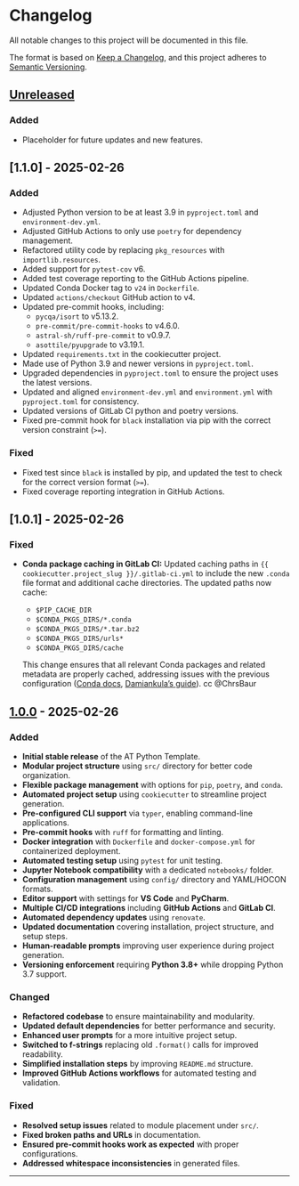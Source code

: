 # Changelog

All notable changes to this project will be documented in this file.

The format is based on [Keep a Changelog](https://keepachangelog.com/en/1.1.0/),
and this project adheres to [Semantic Versioning](https://semver.org/spec/v2.0.0.html).

## [Unreleased]

### Added
- Placeholder for future updates and new features.

## [1.1.0] - 2025-02-26

### Added

- Adjusted Python version to be at least 3.9 in `pyproject.toml` and `environment-dev.yml`.
- Adjusted GitHub Actions to only use `poetry` for dependency management.
- Refactored utility code by replacing `pkg_resources` with `importlib.resources`.
- Added support for `pytest-cov` v6.
- Added test coverage reporting to the GitHub Actions pipeline.
- Updated Conda Docker tag to `v24` in `Dockerfile`.
- Updated `actions/checkout` GitHub action to v4.
- Updated pre-commit hooks, including:
  - `pycqa/isort` to v5.13.2.
  - `pre-commit/pre-commit-hooks` to v4.6.0.
  - `astral-sh/ruff-pre-commit` to v0.9.7.
  - `asottile/pyupgrade` to v3.19.1.
- Updated `requirements.txt` in the cookiecutter project.
- Made use of Python 3.9 and newer versions in `pyproject.toml`.
- Upgraded dependencies in `pyproject.toml` to ensure the project uses the latest versions.
- Updated and aligned `environment-dev.yml` and `environment.yml` with `pyproject.toml` for consistency.
- Updated versions of GitLab CI python and poetry versions.
- Fixed pre-commit hook for `black` installation via pip with the correct version constraint (`>=`).

### Fixed

- Fixed test since `black` is installed by pip, and updated the test to check for the correct version format (`>=`).
- Fixed coverage reporting integration in GitHub Actions.

## [1.0.1] - 2025-02-26

### Fixed
- **Conda package caching in GitLab CI:** Updated caching paths in `{{ cookiecutter.project_slug }}/.gitlab-ci.yml` to include the new `.conda` file format and additional cache directories. The updated paths now cache:
  - `$PIP_CACHE_DIR`
  - `$CONDA_PKGS_DIRS/*.conda`
  - `$CONDA_PKGS_DIRS/*.tar.bz2`
  - `$CONDA_PKGS_DIRS/urls*`
  - `$CONDA_PKGS_DIRS/cache`

  This change ensures that all relevant Conda packages and related metadata are properly cached, addressing issues with the previous configuration ([Conda docs](https://conda.io/projects/conda/en/latest/user-guide/configuration/use-condarc.html#force-conda-to-download-only-tar-bz2-packages-use-only-tar-bz2), [Damiankula’s guide](https://damiankula.com/using_conda_cache_in_gitlabci.html)). cc @ChrsBaur

## [1.0.0] - 2025-02-26

### Added
- **Initial stable release** of the AT Python Template.
- **Modular project structure** using `src/` directory for better code organization.
- **Flexible package management** with options for `pip`, `poetry`, and `conda`.
- **Automated project setup** using `cookiecutter` to streamline project generation.
- **Pre-configured CLI support** via `typer`, enabling command-line applications.
- **Pre-commit hooks** with `ruff` for formatting and linting.
- **Docker integration** with `Dockerfile` and `docker-compose.yml` for containerized deployment.
- **Automated testing setup** using `pytest` for unit testing.
- **Jupyter Notebook compatibility** with a dedicated `notebooks/` folder.
- **Configuration management** using `config/` directory and YAML/HOCON formats.
- **Editor support** with settings for **VS Code** and **PyCharm**.
- **Multiple CI/CD integrations** including **GitHub Actions** and **GitLab CI**.
- **Automated dependency updates** using `renovate`.
- **Updated documentation** covering installation, project structure, and setup steps.
- **Human-readable prompts** improving user experience during project generation.
- **Versioning enforcement** requiring **Python 3.8+** while dropping Python 3.7 support.

### Changed
- **Refactored codebase** to ensure maintainability and modularity.
- **Updated default dependencies** for better performance and security.
- **Enhanced user prompts** for a more intuitive project setup.
- **Switched to f-strings** replacing old `.format()` calls for improved readability.
- **Simplified installation steps** by improving `README.md` structure.
- **Improved GitHub Actions workflows** for automated testing and validation.

### Fixed
- **Resolved setup issues** related to module placement under `src/`.
- **Fixed broken paths and URLs** in documentation.
- **Ensured pre-commit hooks work as expected** with proper configurations.
- **Addressed whitespace inconsistencies** in generated files.

---

[Unreleased]: https://github.com/at-gmbh/at-python-template/compare/v1.0.0...HEAD
[1.0.0]: https://github.com/at-gmbh/at-python-template/releases/tag/v1.0.0
